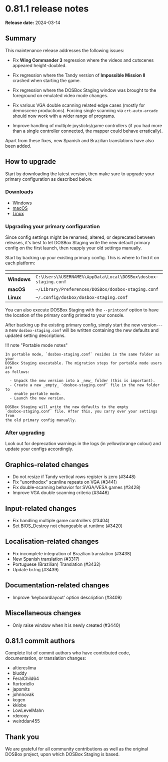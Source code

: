 # 0.81.1 release notes

**Release date:** 2024-03-14

## Summary

This maintenance release addresses the following issues:

- Fix **Wing Commander 3** regression where the videos and cutscenes appeared
  height-doubled.

- Fix regression where the Tandy version of **Impossible Mission II** crashed
  when starting the game.

- Fix regression where the DOSBox Staging window was brought to the foreground
  on emulated video mode changes.

- Fix various VGA double scanning related edge cases (mostly for demoscene
  productions). Forcing single scanning via `crt-auto-arcade` should now work
  with a wider range of programs.

- Improve handling of multiple joysticks/game controllers (if you had more
  than a single controller connected, the mapper could behave erratically).

Apart from these fixes, new Spanish and Brazilian translations have also been
added.


## How to upgrade

Start by downloading the latest version, then make sure to upgrade your
primary configuration as described below.

### Downloads

<div class="compact" markdown>

- [Windows](../windows.md)
- [macOS](../macos.md)
- [Linux](../linux.md)

</div>


### Upgrading your primary configuration

Since config settings might be renamed, altered, or deprecated between
releases, it's best to let DOSBox Staging write the new default primary config
on the first launch, then reapply your old settings manually.

Start by backing up your existing primary config. This is where to find
it on each platform:

<div class="compact" markdown>

| <!-- --> | <!-- -->
|----------|----------
| **Windows**  | `C:\Users\%USERNAME%\AppData\Local\DOSBox\dosbox-staging.conf`
| **macOS**    | `~/Library/Preferences/DOSBox/dosbox-staging.conf`
| **Linux**    | `~/.config/dosbox/dosbox-staging.conf`

</div>

You can also execute DOSBox Staging with the `--printconf` option to have the
location of the primary config printed to your console.

After backing up the existing primary config, simply start the new version---a
new `dosbox-staging.conf` will be written containing the new defaults and
updated setting descriptions.

!!! note "Portable mode notes"

    In portable mode, `dosbox-staging.conf` resides in the same folder as your
    DOSBox Staging executable. The migration steps for portable mode users are
    as follows:

      - Unpack the new version into a _new_ folder (this is important).
      - Create a new _empty_ `dosbox-staging.conf` file in the new folder to
        enable portable mode.
      - Launch the new version.

    DOSBox Staging will write the new defaults to the empty
    `dosbox-staging.conf` file. After this, you carry over your settings from
    the old primary config manually.

### After upgrading

Look out for deprecation warnings in the logs (in yellow/orange colour) and
update your configs accordingly.


## Graphics-related changes

<div class="compact" markdown>

  - Do not resize if Tandy vertical rows register is zero (#3448)
  - Fix "unorthodox" scanline repeats on VGA (#3441)
  - Fix double-scanning behavior for SVGA/VESA games (#3428)
  - Improve VGA double scanning criteria (#3446)

</div>


## Input-related changes

<div class="compact" markdown>

  - Fix handling multiple game controllers (#3404)
  - Set BIOS_Destroy not changeable at runtime (#3420)

</div>


## Localisation-related changes

<div class="compact" markdown>

  - Fix incomplete integration of Brazilian translation (#3438)
  - New Spanish translation (#3317)
  - Portuguese (Brazilian) Translation (#3432)
  - Update br.lng (#3439)

</div>


## Documentation-related changes

<div class="compact" markdown>

  - Improve 'keyboardlayout' option description (#3409)

</div>


## Miscellaneous changes

<div class="compact" markdown>

  - Only raise window when it is newly created (#3440)

</div>


## 0.81.1 commit authors

Complete list of commit authors who have contributed code, documentation, or
translation changes:

<div class="compact" markdown>

  - altiereslima
  - bluddy
  - FeralChild64
  - ftortoriello
  - japsmits
  - johnnovak
  - kcgen
  - kklobe
  - LowLevelMahn
  - rderooy
  - weirddan455

</div>



## Thank you

We are grateful for all community contributions as well as the original DOSBox
project, upon which DOSBox Staging is based.

